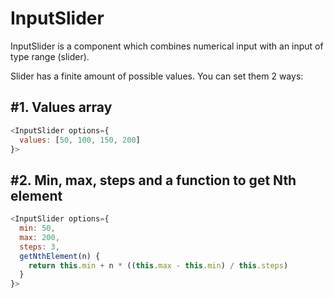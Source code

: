 # InputSlider

InputSlider is a component which combines numerical input with an input of type range (slider).

Slider has a finite amount of possible values. You can set them 2 ways:

## #1. Values array

```javascript
<InputSlider options={
  values: [50, 100, 150, 200]
}>
```

## #2. Min, max, steps and a function to get Nth element

```javascript
<InputSlider options={
  min: 50,
  max: 200,
  steps: 3,
  getNthElement(n) {
    return this.min + n * ((this.max - this.min) / this.steps)
  }
}>
```

